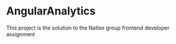 # AngularAnalytics

This project is the solution to the Natlex group frontend developer assignment

